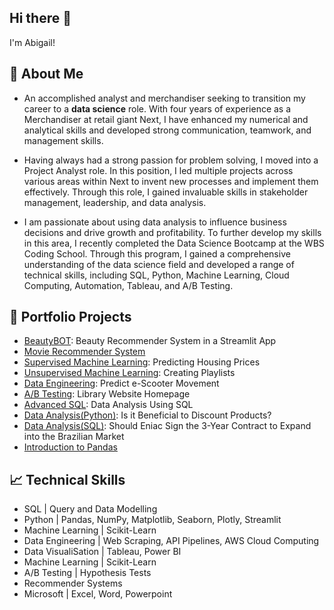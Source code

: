 ## Hi there 👋

I'm Abigail!

## 📌 About Me 

- An accomplished analyst and merchandiser seeking to transition my career to a **data science** role. With four years of experience as a Merchandiser at retail giant Next, I have enhanced my numerical and analytical skills and developed strong communication, teamwork, and management skills.

- Having always had a strong passion for problem solving, I moved into a Project Analyst role. In this position, I led multiple projects across various areas within Next to invent new processes and implement them effectively. Through this role, I gained invaluable skills in stakeholder management, leadership, and data analysis.

- I am passionate about using data analysis to influence business decisions and drive growth and profitability. To further develop my skills in this area, I recently completed the Data Science Bootcamp at the WBS Coding School. Through this program, I gained a comprehensive understanding of the data science field and developed a range of technical skills, including SQL, Python, Machine Learning, Cloud Computing, Automation, Tableau, and A/B Testing.

## 📁 Portfolio Projects

- [BeautyBOT](https://github.com/abiflynn/BeautyBOT): Beauty Recommender System in a Streamlit App 
- [Movie Recommender System](https://github.com/abiflynn/movie_recommender_system)
- [Supervised Machine Learning](https://github.com/abiflynn/supervised_machine_learning): Predicting Housing Prices
- [Unsupervised Machine Learning](https://github.com/abiflynn/unsupervised_machine_learning): Creating Playlists
- [Data Engineering](https://github.com/abiflynn/data_engineering): Predict e-Scooter Movement
- [A/B Testing](https://github.com/abiflynn/AB_testing): Library Website Homepage
- [Advanced SQL](https://github.com/abiflynn/advanced_SQL): Data Analysis Using SQL
- [Data Analysis(Python)](https://github.com/abiflynn/data_analysis_python): Is it Beneficial to Discount Products?
- [Data Analysis(SQL)](https://github.com/abiflynn/data_analysis_SQL): Should Eniac Sign the 3-Year Contract to Expand into the Brazilian Market
- [Introduction to Pandas](https://github.com/abiflynn/python_pandas)

## 📈 Technical Skills 

- SQL | Query and Data Modelling
- Python | Pandas, NumPy, Matplotlib, Seaborn, Plotly, Streamlit
- Machine Learning | Scikit-Learn
- Data Engineering | Web Scraping, API Pipelines, AWS Cloud Computing
- Data VisualiSation | Tableau, Power BI 
- Machine Learning | Scikit-Learn
- A/B Testing | Hypothesis Tests
- Recommender Systems
- Microsoft | Excel, Word, Powerpoint

